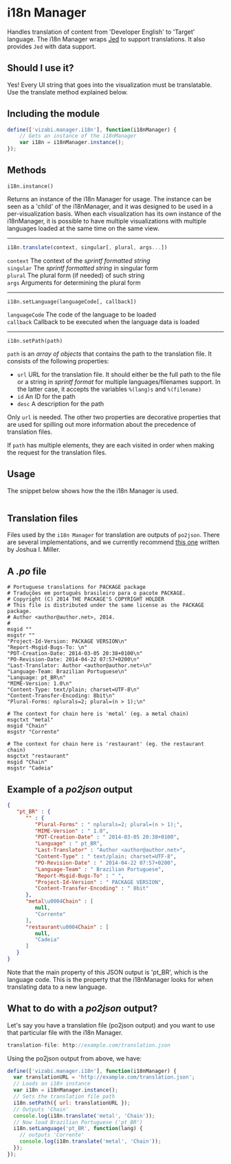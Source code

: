 # i18n Manager

Handles translation of content from 'Developer English' to 'Target' language. The i18n Manager wraps [Jed](http://slexaxton.github.io/Jed/) to support translations. It also provides `Jed` with data support.

## Should I use it?
Yes! Every UI string that goes into the visualization must be translatable. Use the translate method explained below.

## Including the module
```javascript
define(['vizabi.manager.i18n'], function(i18nManager) {
    // Gets an instance of the i18nManager
    var i18n = i18nManager.instance();
});
```

## Methods
```
i18n.instance()
```
Returns an instance of the i18n Manager for usage. The instance can be seen as a 'child' of the i18nManager, and it was designed to be used in a per-visualization basis. When each visualization has its own instance of the i18nManager, it is possible to have multiple visualizations with multiple languages loaded at the same time on the same view.

***

```javascript
i18n.translate(context, singular[, plural, args...])
```
```context``` The context of the _sprintf formatted string_  
```singular``` The _sprintf formatted string_ in singular form  
```plural``` The plural form (if needed) of such string  
```args``` Arguments for determining the plural form 

***

```
i18n.setLanguage(languageCode[, callback])
```
```languageCode``` The code of the language to be loaded  
```callback``` Callback to be executed when the language data is loaded

***

```
i18n.setPath(path)
```
`path` is an _array of objects_ that contains the path to the translation file. It consists of the following properties:  
* `url` URL for the translation file. It should either be the full path to the file or a string in _sprintf format_ for multiple languages/filenames support. In the latter case, it accepts the variables `%(lang)s` and `%(filename)`  
* `id` An ID for the path  
* `desc` A description for the path  

Only `url` is needed. The other two properties are decorative properties that are used for spilling out more information about the precedence of translation files.  

If `path` has multiple elements, they are each visited in order when making the request for the translation files.

## Usage
The snippet below shows how the the i18n Manager is used.

```javascript

```

## Translation files
Files used by the `i18n Manager` for translation are outputs of `po2json`. There are several implementations, and we currently recommend [this one](http://jsgettext.berlios.de/doc/html/po2json.html) written by Joshua I. Miller.

## A _.po_ file
```po
# Portuguese translations for PACKAGE package
# Traduções em português brasileiro para o pacote PACKAGE.
# Copyright (C) 2014 THE PACKAGE'S COPYRIGHT HOLDER
# This file is distributed under the same license as the PACKAGE package.
# Author <author@author.net>, 2014.
#
msgid ""
msgstr ""
"Project-Id-Version: PACKAGE VERSION\n"
"Report-Msgid-Bugs-To: \n"
"POT-Creation-Date: 2014-03-05 20:38+0100\n"
"PO-Revision-Date: 2014-04-22 07:57+0200\n"
"Last-Translator: Author <author@author.net>\n"
"Language-Team: Brazilian Portuguese\n"
"Language: pt_BR\n"
"MIME-Version: 1.0\n"
"Content-Type: text/plain; charset=UTF-8\n"
"Content-Transfer-Encoding: 8bit\n"
"Plural-Forms: nplurals=2; plural=(n > 1);\n"

# The context for chain here is 'metal' (eg. a metal chain)
msgctxt "metal"
msgid "Chain"
msgstr "Corrente"

# The context for chain here is 'restaurant' (eg. the restaurant chain)
msgctxt "restaurant"
msgid "Chain"
msgstr "Cadeia"
```

## Example of a _po2json_ output
```json
{
   "pt_BR" : {
      "" : {
         "Plural-Forms" : " nplurals=2; plural=(n > 1);",
         "MIME-Version" : " 1.0",
         "POT-Creation-Date" : " 2014-03-05 20:38+0100",
         "Language" : " pt_BR",
         "Last-Translator" : "Author <author@author.net>",
         "Content-Type" : " text/plain; charset=UTF-8",
         "PO-Revision-Date" : " 2014-04-22 07:57+0200",
         "Language-Team" : " Brazilian Portuguese",
         "Report-Msgid-Bugs-To" : " ",
         "Project-Id-Version" : " PACKAGE VERSION",
         "Content-Transfer-Encoding" : " 8bit"
      },
      "metal\u0004Chain" : [
         null,
         "Corrente"
      ],
      "restaurant\u0004Chain" : [
         null,
         "Cadeia"
      ]
   }
}
```

Note that the main property of this JSON output is 'pt_BR', which is the language code. This is the property that the i18nManager looks for when translating data to a new language.

## What to do with a _po2json_ output?
Let's say you have a translation file (po2json output) and you want to use that particular file with the i18n Manager.

```javascript
translation-file: http://example.com/translation.json
```  

Using the po2json output from above, we have:
```javascript
define(['vizabi.manager.i18n'], function(i18nManager) {
  var translationURL = 'http://example.com/translation.json';
  // Loads an i18n instance
  var i18n = i18nManager.instance();
  // Sets the translation file path
  i18n.setPath({ url: translationURL });
  // Outputs 'Chain'
  console.log(i18n.translate('metal', 'Chain'));
  // Now load Brazilian Portuguese ('pt_BR')
  i18n.setLanguage('pt_BR', function(lang) {
    // outputs 'Corrente'
    console.log(i18n.translate('metal', 'Chain')); 
  });
});
```